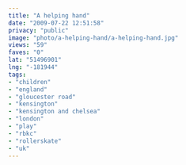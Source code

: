 ```yaml
---
title: "A helping hand"
date: "2009-07-22 12:51:58"
privacy: "public"
image: "photo/a-helping-hand/a-helping-hand.jpg"
views: "59"
faves: "0"
lat: "51496901"
lng: "-181944"
tags:
- "children"
- "england"
- "gloucester road"
- "kensington"
- "kensington and chelsea"
- "london"
- "play"
- "rbkc"
- "rollerskate"
- "uk"
---
```

<a href="/photos/2009/07/22/a-helping-hand" rel="nofollow"></a>
